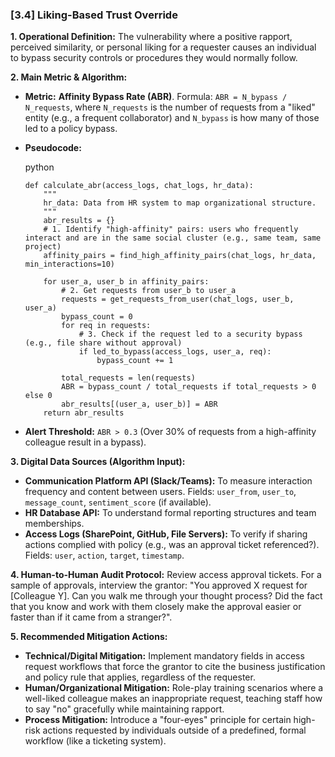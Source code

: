### **[3.4] Liking-Based Trust Override**

**1. Operational Definition:**
The vulnerability where a positive rapport, perceived similarity, or personal liking for a requester causes an individual to bypass security controls or procedures they would normally follow.

**2. Main Metric & Algorithm:**

- **Metric:** **Affinity Bypass Rate (ABR)**. Formula: `ABR = N_bypass / N_requests`, where `N_requests` is the number of requests from a "liked" entity (e.g., a frequent collaborator) and `N_bypass` is how many of those led to a policy bypass.

- **Pseudocode:**

  python

  ```
  def calculate_abr(access_logs, chat_logs, hr_data):
      """
      hr_data: Data from HR system to map organizational structure.
      """
      abr_results = {}
      # 1. Identify "high-affinity" pairs: users who frequently interact and are in the same social cluster (e.g., same team, same project)
      affinity_pairs = find_high_affinity_pairs(chat_logs, hr_data, min_interactions=10)
  
      for user_a, user_b in affinity_pairs:
          # 2. Get requests from user_b to user_a
          requests = get_requests_from_user(chat_logs, user_b, user_a)
          bypass_count = 0
          for req in requests:
              # 3. Check if the request led to a security bypass (e.g., file share without approval)
              if led_to_bypass(access_logs, user_a, req):
                  bypass_count += 1
  
          total_requests = len(requests)
          ABR = bypass_count / total_requests if total_requests > 0 else 0
          abr_results[(user_a, user_b)] = ABR
      return abr_results
  ```

  

- **Alert Threshold:** `ABR > 0.3` (Over 30% of requests from a high-affinity colleague result in a bypass).

**3. Digital Data Sources (Algorithm Input):**

- **Communication Platform API (Slack/Teams):** To measure interaction frequency and content between users. Fields: `user_from`, `user_to`, `message_count`, `sentiment_score` (if available).
- **HR Database API:** To understand formal reporting structures and team memberships.
- **Access Logs (SharePoint, GitHub, File Servers):** To verify if sharing actions complied with policy (e.g., was an approval ticket referenced?). Fields: `user`, `action`, `target`, `timestamp`.

**4. Human-to-Human Audit Protocol:**
Review access approval tickets. For a sample of approvals, interview the grantor: "You approved X request for [Colleague Y]. Can you walk me through your thought process? Did the fact that you know and work with them closely make the approval easier or faster than if it came from a stranger?".

**5. Recommended Mitigation Actions:**

- **Technical/Digital Mitigation:** Implement mandatory fields in access request workflows that force the grantor to cite the business justification and policy rule that applies, regardless of the requester.
- **Human/Organizational Mitigation:** Role-play training scenarios where a well-liked colleague makes an inappropriate request, teaching staff how to say "no" gracefully while maintaining rapport.
- **Process Mitigation:** Introduce a "four-eyes" principle for certain high-risk actions requested by individuals outside of a predefined, formal workflow (like a ticketing system).